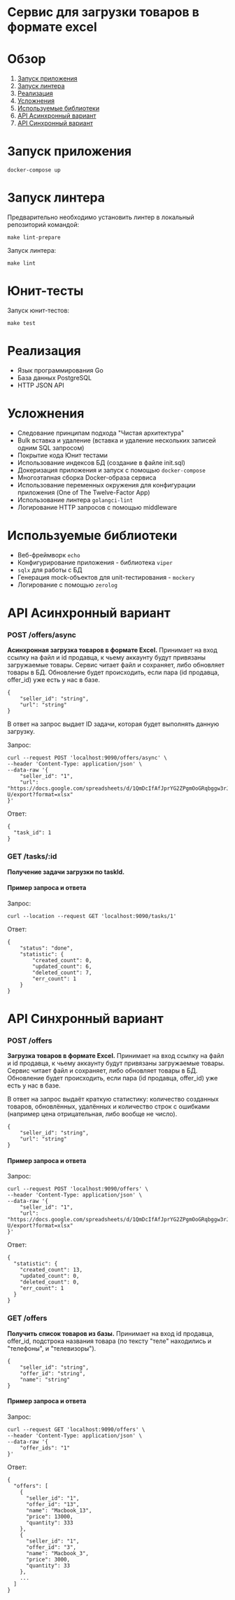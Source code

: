 # Сервис для загрузки товаров в формате excel

<!-- ToC start -->
# Обзор

1. [Запуск приложения](#Запуск-приложения)
1. [Запуск линтера](#Запуск-линтера)
1. [Реализация](#Реализация)
1. [Усложнения](#Реализация)
1. [Используемые библиотеки](#Используемые-библиотеки)
1. [API Асинхронный вариант](#API-Асинхронный-вариант)
1. [API Синхронный вариант](#API-Синхронный-вариант)
<!-- ToC end -->

# Запуск приложения
```
docker-compose up
``` 

# Запуск линтера
Предварительно необходимо установить линтер в локальный репозиторий командой:
```
make lint-prepare
```
Запуск линтера:
```
make lint
```

# Юнит-тесты
Запуск юнит-тестов:
```
make test
```

# Реализация
- Язык программирования Go
- База данных PostgreSQL
- HTTP JSON API
# Усложнения
- Следование принципам подхода "Чистая архитектура"
- Bulk вставка и удаление (вставка и удаление нескольких записей одним SQL запросом)
- Покрытие кода Юнит тестами
- Использование индексов БД (создание в файле init.sql)
- Докеризация приложения и запуск с помощью `docker-compose`
- Многоэтапная сборка Docker-образа сервиса
- Использование переменных окружения для конфигурации приложения (One of The Twelve-Factor App)
- Использование линтера `golangci-lint`
- Логирование HTTP запросов с помощью middleware
# Используемые библиотеки
- Веб-фреймворк `echo`
- Конфигурирование приложения - библиотека `viper`
- `sqlx` для работы с БД
- Генерация mock-объектов для unit-тестирования - `mockery`
- Логирование с помощью `zerolog`

# API Асинхронный вариант
### POST /offers/async
**Асинхронная загрузка товаров в формате Excel.**
Принимает на вход ссылку на файл и id продавца, к чьему аккаунту будут привязаны загружаемые товары. Сервис читает файл и сохраняет, либо обновляет товары в БД. Обновление будет происходить, если пара (id продавца, offer_id) уже есть у нас в базе. 

```
{
    "seller_id": "string",
    "url": "string"
}
```
В ответ на запрос выдает ID задачи, которая будет выполнять данную загрузку.

Запрос:
```
curl --request POST 'localhost:9090/offers/async' \
--header 'Content-Type: application/json' \
--data-raw '{
    "seller_id": "1",
    "url": "https://docs.google.com/spreadsheets/d/1QmDcIfAfJprYG2ZPgmOoGRqbggw3rJ5b9yi3iW_oP-U/export?format=xlsx"
}'
```
Ответ:
```
{
  "task_id": 1
}
```

### GET /tasks/:id
**Получение задачи загрузки по taskId.**
#### Пример запроса и ответа
Запрос:
```
curl --location --request GET 'localhost:9090/tasks/1'
```
Ответ:
```
{
    "status": "done",
    "statistic": {
        "created_count": 0,
        "updated_count": 6,
        "deleted_count": 7,
        "err_count": 1
    }
}
```

# API Синхронный вариант
### POST /offers
**Загрузка товаров в формате Excel.**
Принимает на вход ссылку на файл и id продавца, к чьему аккаунту будут привязаны загружаемые товары. Сервис читает файл и сохраняет, либо обновляет товары в БД. Обновление будет происходить, если пара (id продавца, offer_id) уже есть у нас в базе. 

В ответ на запрос выдаёт краткую статистику: количество созданных товаров, обновлённых, удалённых и количество строк с ошибками (например цена отрицательная, либо вообще не число).
```
{
    "seller_id": "string",
    "url": "string"
}
```

#### Пример запроса и ответа
Запрос:
```
curl --request POST 'localhost:9090/offers' \
--header 'Content-Type: application/json' \
--data-raw '{
    "seller_id": "1",
    "url": "https://docs.google.com/spreadsheets/d/1QmDcIfAfJprYG2ZPgmOoGRqbggw3rJ5b9yi3iW_oP-U/export?format=xlsx"
}'
```
Ответ:
```
{
  "statistic": {
    "created_count": 13,
    "updated_count": 0,
    "deleted_count": 0,
    "err_count": 1
  }
}
```

### GET /offers
**Получить список товаров из базы.**
Принимает на вход id продавца, offer_id, подстрока названия товара (по тексту "теле" находились и "телефоны", и "телевизоры").
```
{
    "seller_id": "string",
    "offer_id": "string",
    "name": "string"
}
```
#### Пример запроса и ответа
Запрос:
```
curl --request GET 'localhost:9090/offers' \
--header 'Content-Type: application/json' \
--data-raw '{
    "offer_ids": "1"
}'
```
Ответ:
```
{
  "offers": [
    {
      "seller_id": "1",
      "offer_id": "13",
      "name": "Macbook_13",
      "price": 13000,
      "quantity": 333
    },
    {
      "seller_id": "1",
      "offer_id": "3",
      "name": "Macbook_3",
      "price": 3000,
      "quantity": 33
    },
    ...
  ]
}
```
